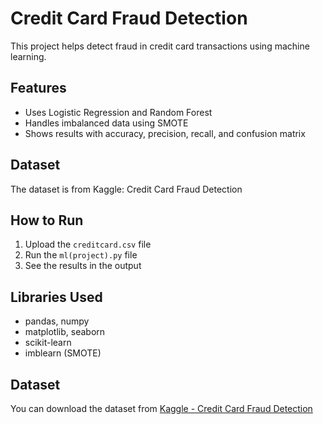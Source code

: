 # Credit Card Fraud Detection

This project helps detect fraud in credit card transactions using machine learning.

## Features
- Uses Logistic Regression and Random Forest
- Handles imbalanced data using SMOTE
- Shows results with accuracy, precision, recall, and confusion matrix

## Dataset
The dataset is from Kaggle: Credit Card Fraud Detection

## How to Run
1. Upload the `creditcard.csv` file
2. Run the `ml(project).py` file
3. See the results in the output

## Libraries Used
- pandas, numpy
- matplotlib, seaborn
- scikit-learn
- imblearn (SMOTE)
## Dataset

You can download the dataset from [Kaggle - Credit Card Fraud Detection](https://www.kaggle.com/datasets/mlg-ulb/creditcardfraud)

